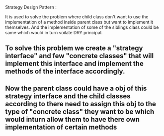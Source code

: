 Strategy Design Pattern :

It is used to solve the problem where child class don't want to use the implementation of a method inside parent class but want to implement it themselves. And the implementation of some of the siblings class could be same which would in turn voilate DRY principal.

## To solve this problem we create a "strategy interface" and few "concrete classes" that will implement this interface and implement the methods of the interface accordingly.

## Now the parent class could have a obj of this strategy interface and the child classes according to there need to assign this obj to the type of "concrete class" they want to be which would inturn allow them to have there own implementation of certain methods
